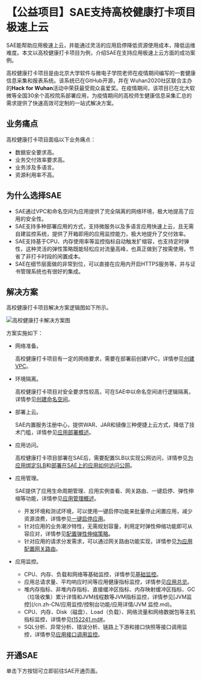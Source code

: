 # 【公益项目】SAE支持高校健康打卡项目极速上云

SAE能帮助应用极速上云，并能通过灵活的应用启停降低资源使用成本，降低运维难度。本文以高校健康打卡项目为例，介绍SAE在支持应用极速上云方面的成功案例。

高校健康打卡项目是由北京大学软件与微电子学院老师在疫情期间编写的一套健康信息采集和报表系统。该系统已在GitHub开源，并在 Wuhan2020社区联合主办的**Hack for Wuhan**活动中荣获最受观众喜爱奖。在疫情期间，该项目已在北大软微等全国30余个高校院系部署应用，为疫情期间的高校师生健康信息采集汇总的需求提供了快速高效可定制的一站式解决方案。

## 业务痛点

高校健康打卡项目面临以下业务痛点：

-   数据安全要求高。
-   业务交付效率要求高。
-   业务涉及多语言。
-   资源利用率不高。

## 为什么选择SAE

-   SAE通过VPC和命名空间为应用提供了完全隔离的网络环境，极大地提高了应用的安全性。
-   SAE支持多种部署应用的方式，支持微服务以及多语言应用快速上云，且无需自建监控系统，提供了开箱即用的应用监控能力，极大地提升了交付效率。
-   SAE支持基于CPU、内存使用率等监控指标自动触发扩缩容，也支持定时弹性，这种灵活的弹性策略既能轻松应对流量高峰，也真正做到了按需使用，节省了非打卡时段的闲置成本。
-   SAE在细节层面做的非常到位，可以直接在应用内开启HTTPS服务等，并与证书管理系统也有很好的集成。

## 解决方案

高校健康打卡项目解决方案逻辑图如下所示。

![高校健康打卡解决方案图](https://static-aliyun-doc.oss-cn-hangzhou.aliyuncs.com/assets/img/zh-CN/7159310061/p158168.png)

方案实施如下：

-   网络准备。

    高校健康打卡项目有一定的网络要求，需要在部署前创建VPC，详情参见[创建VPC](/cn.zh-CN/快速入门/准备工作.md)。

-   环境隔离。

    高校健康打卡项目对安全要求性较高，可在SAE中以命名空间进行逻辑隔离，详情参见[创建命名空间](/cn.zh-CN/快速入门/准备工作.md)。

-   部署上云。

    SAE内置服务注册中心，提供WAR、JAR和镜像三种便捷上云方式，降低了技术门槛，详情参见[应用部署概述](/cn.zh-CN/应用部署/应用部署概述.md)。

-   应用访问。

    高校健康打卡项目部署在SAE后，需要配置SLB以实现公网访问，详情参见[为应用绑定SLB](/cn.zh-CN/应用管理/绑定SLB/为应用绑定SLB.md)和[部署在SAE上的应用如何访问公网](/cn.zh-CN/最佳实践/应用访问公网/部署在SAE上的应用如何访问公网.md)。

-   应用管理。

    SAE提供了应用生命周期管理、应用实例查看、网关路由、一键启停、弹性伸缩等功能，详情参见[应用管理概述](/cn.zh-CN/应用管理/应用管理概述.md)。

    -   开发环境和测试环境，可以使用一键启停功能来批量停止闲置应用，减少资源浪费，详情参见[一键启停应用](/cn.zh-CN/应用管理/一键启停应用.md)。
    -   针对应用的业务潮汐特性，无需规划容量，利用定时弹性伸缩功能即可从容应对，详情参见[配置弹性伸缩策略](/cn.zh-CN/应用管理/配置弹性伸缩策略.md)。
    -   针对应用的请求分发需求，可以通过网关路由功能实现，详情参见[为应用配置网关路由](/cn.zh-CN/应用管理/配置网关路由/为应用配置网关路由.md)。
-   应用监控。
    -   CPU、内存、负载和网络等基础监控，详情参见[基础监控](/cn.zh-CN/监控管理/基础监控.md)。
    -   应用总请求量、平均响应时间等应用健康指标监控，详情参见[应用总览](/cn.zh-CN/应用监控/控制台功能/应用总览.md)。
    -   堆内存指标、非堆内存指标、直接缓冲区指标、内存映射缓冲区指标、GC（垃圾收集）累计详情和JVM线程数等JVM指标监控，详情参见[JVM监控](/cn.zh-CN/应用监控/控制台功能/应用详情/JVM 监控.md)。
    -   CPU、内存、Disk（磁盘）、Load（负载）、网络流量和网络数据包等主机指标监控，详情参见[t152241.md\#](/cn.zh-CN/应用监控/控制台功能/应用详情/主机监控.md)。
    -   SQL分析、异常分析、错误分析、链路上下游和接口快照等接口调用监控，详情参见[应用接口调用监控](/cn.zh-CN/应用监控/控制台功能/应用接口调用监控.md)。

## 开通SAE

单击下方按钮可立即前往SAE开通页面。

